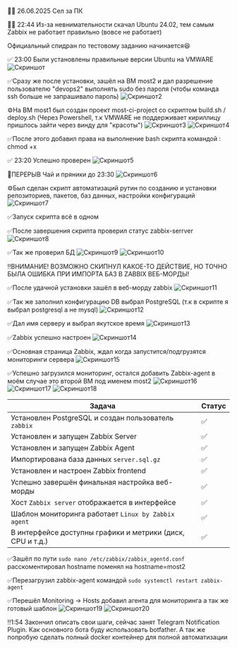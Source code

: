 👨‍💻 26.06.2025 Сел за ПК

🧟‍♂️ 22:44 Из-за невнимательности скачал Ubuntu 24.02, тем самым Zabbix не работает правильно (вовсе не работает)  

Официальный спидран по тестовому заданию начинается😆

✅ 23:00 Были установлены правильные версии Ubuntu на VMWARE 
![Скриншот](https://github.com/avenuemonten/most-test/blob/main/img/reinstall%20ubuntu.png)

✅Сразу же после установки, зашёл на ВМ most2 и дал разрешение пользователю "devops2" выполнять sudo без пароля (чтобы команда ssh больше не запрашивало пароль)
![Скриншот2](https://github.com/avenuemonten/most-test/blob/main/img/visudo%20fix.png)

⚙️На ВМ most1 был создан проект most-ci-project со скриптом build.sh / deploy.sh (Через Powershell, т.к VMWARE не поддерживает кириллицу пришлось зайти через винду для "красоты") 
![Скриншот3](https://github.com/avenuemonten/most-test/blob/main/img/build.sh.png)
![Скриншот4](https://github.com/avenuemonten/most-test/blob/main/img/deploy.sh.png)

✅После этого добавил права на выполнение bash скрипта командой : chmod +x

✅ 23:20 Успешно проверен
![Скриншот5](https://github.com/avenuemonten/most-test/blob/main/img/aprove%20test.png)

🧘ПЕРЕРЫВ Чай и пряники до 23:30
![Скриншот6](https://github.com/avenuemonten/most-test/blob/main/img/pryaniki.png)

⚙️Был сделан скрипт автоматизаций рутин по созданию и установки репозиториев, пакетов, баз данных, настройки конфигураций
![Скриншот7](https://github.com/avenuemonten/most-test/blob/main/img/allin.png)


✅Запуск скрипта всё в одном

✅После завершения скрипта проверил статус zabbix-serrver
![Скриншот8](https://github.com/avenuemonten/most-test/blob/main/img/zabbix_status.png)

✅Так же проверил БД
![Скриншот9](https://github.com/avenuemonten/most-test/blob/main/img/pg_hba_conf.png)
![Скриншот10](https://github.com/avenuemonten/most-test/blob/main/img/postgres-psql.png)

‼️ВНИМАНИЕ! ВОЗМОЖНО СКИПНУЛ КАКОЕ-ТО ДЕЙСТВИЕ, НО ТОЧНО БЫЛА ОШИБКА ПРИ ИМПОРТА БАЗ В ZABBIX ВЕБ-МОРДЫ! 

✅После удачной установки зашёл в веб-морду zabbix
![Скриншот11](https://github.com/avenuemonten/most-test/blob/main/img/zabbix_web_face.png)

✅Так же заполнил конфигурацию DB выбрал PostgreSQL (т.к в скрипте я выбрал postgresql а не mysql)
![Скриншот12](https://github.com/avenuemonten/most-test/blob/main/img/zabbix_db_connect.png)

✅Дал имя серверу и выбрал якутское время
![Скриншот13](https://github.com/avenuemonten/most-test/blob/main/img/settings_zabbix.png)

✅Zabbix успешно настроен
![Скриншот14](https://github.com/avenuemonten/most-test/blob/main/img/zabbix_final.png)

✅Основная страница Zabbix, ждал когда запустится/подгрузятся мониторинги сервера
![Скриншот15](https://github.com/avenuemonten/most-test/blob/main/img/web_zabbix_main.png)

✅Успешно загрузился мониторинг, остался добавить Zabbix-agent в моём случае это второй ВМ под именем most2
![Скриншот16](https://github.com/avenuemonten/most-test/blob/main/img/monitoring%20zabbix%20server.png)
![Скриншот17](https://github.com/avenuemonten/most-test/blob/main/img/zabbix_server.png)
![Скриншот18](https://github.com/avenuemonten/most-test/blob/main/img/zabbix_server2.png)

| Задача                                                     | Статус |
| ---------------------------------------------------------- | ------ |
| Установлен PostgreSQL и создан пользователь `zabbix`       | ✅      |
| Установлен и запущен Zabbix Server                         | ✅      |
| Установлен и запущен Zabbix Agent                          | ✅      |
| Импортирована база данных `server.sql.gz`                  | ✅      |
| Установлен и настроен Zabbix frontend                      | ✅      |
| Успешно завершён финальная настройка веб-морды        | ✅      |
| Хост `Zabbix server` отображается в интерфейсе             | ✅      |
| Шаблон мониторинга работает `Linux by Zabbix agent`        | ✅      |
| В интерфейсе доступны графики и метрики (диск, CPU и т.д.) | ✅      |

✅Зашёл по пути `sudo nano /etc/zabbix/zabbix_agentd.conf` расскоментировал hostname поменял на hostname=most2

✅Перезагрузил zabbix-agent командой `sudo systemctl restart zabbix-agent`

✅Перешёл Monitoring -> Hosts добавил агента для мониторинга а так же готовый шаблон
![Скриншот19](https://github.com/avenuemonten/most-test/blob/main/img/add_most2.png)
![Скриншот20](https://github.com/avenuemonten/most-test/blob/main/img/add_most22.png)


‼️1:54 Закончил описать свои шаги, сейчас занят Telegram Notification Plugin. Как основного бота буду использовать botfather. А так же попробую сделать полный docker контейнер для полной автоматизации
